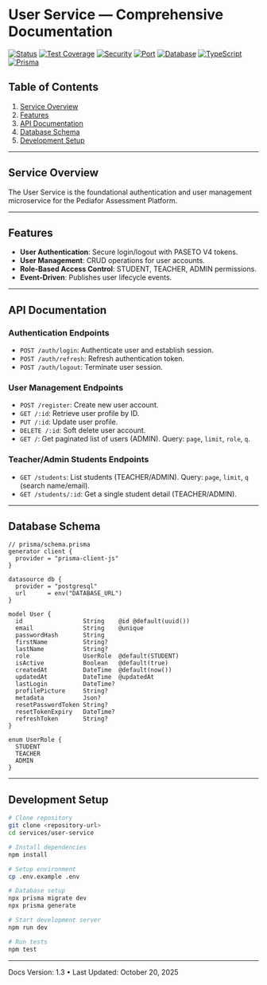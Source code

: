 # User Service — Comprehensive Documentation

[![Status](https://img.shields.io/badge/status-production--ready-success)](.)
[![Test Coverage](https://img.shields.io/badge/Tests-High%20Test%20Coverage-success)](.)
[![Security](https://img.shields.io/badge/Security-Hardened-green)](.)
[![Port](https://img.shields.io/badge/Port-4000-blue)](.)
[![Database](https://img.shields.io/badge/Database-PostgreSQL-336791?logo=postgresql)](.)
[![TypeScript](https://img.shields.io/badge/TypeScript-5.x-blue?logo=typescript)](.)
[![Prisma](https://img.shields.io/badge/ORM-Prisma-2D3748?logo=prisma)](.)

## Table of Contents

1. [Service Overview](#service-overview)
2. [Features](#features)
3. [API Documentation](#api-documentation)
4. [Database Schema](#database-schema)
5. [Development Setup](#development-setup)

---

## Service Overview

The User Service is the foundational authentication and user management microservice for the Pediafor Assessment Platform.

---

## Features

- **User Authentication**: Secure login/logout with PASETO V4 tokens.
- **User Management**: CRUD operations for user accounts.
- **Role-Based Access Control**: STUDENT, TEACHER, ADMIN permissions.
- **Event-Driven**: Publishes user lifecycle events.

---

## API Documentation

### Authentication Endpoints

- `POST /auth/login`: Authenticate user and establish session.
- `POST /auth/refresh`: Refresh authentication token.
- `POST /auth/logout`: Terminate user session.

### User Management Endpoints

- `POST /register`: Create new user account.
- `GET /:id`: Retrieve user profile by ID.
- `PUT /:id`: Update user profile.
- `DELETE /:id`: Soft delete user account.
- `GET /`: Get paginated list of users (ADMIN). Query: `page`, `limit`, `role`, `q`.

### Teacher/Admin Students Endpoints

- `GET /students`: List students (TEACHER/ADMIN). Query: `page`, `limit`, `q` (search name/email).
- `GET /students/:id`: Get a single student detail (TEACHER/ADMIN).

---

## Database Schema

```prisma
// prisma/schema.prisma
generator client {
  provider = "prisma-client-js"
}

datasource db {
  provider = "postgresql"
  url      = env("DATABASE_URL")
}

model User {
  id                 String    @id @default(uuid())
  email              String    @unique
  passwordHash       String
  firstName          String?
  lastName           String?
  role               UserRole  @default(STUDENT)
  isActive           Boolean   @default(true)
  createdAt          DateTime  @default(now())
  updatedAt          DateTime  @updatedAt
  lastLogin          DateTime?
  profilePicture     String?
  metadata           Json?
  resetPasswordToken String?
  resetTokenExpiry   DateTime?
  refreshToken       String?
}

enum UserRole {
  STUDENT
  TEACHER
  ADMIN
}
```

---

## Development Setup

```bash
# Clone repository
git clone <repository-url>
cd services/user-service

# Install dependencies
npm install

# Setup environment
cp .env.example .env

# Database setup
npx prisma migrate dev
npx prisma generate

# Start development server
npm run dev

# Run tests
npm test
```

---

Docs Version: 1.3 • Last Updated: October 20, 2025
